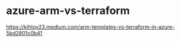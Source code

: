 # azure-arm-vs-terraform

https://kihtov23.medium.com/arm-templates-vs-terraform-in-azure-5bd2801c0b41
